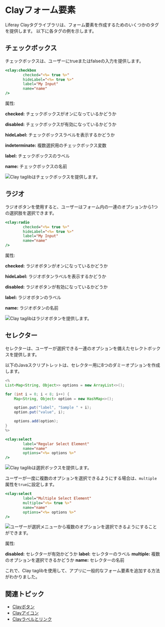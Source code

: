 # Clayフォーム要素

Liferay Clayタグライブラリは、フォーム要素を作成するためのいくつかのタグを提供します。 以下に各タグの例を示します。

## チェックボックス

チェックボックスは、ユーザーにtrueまたはfalseの入力を提供します。

```jsp  
<clay:checkbox 
        checked="<%= true %>" 
        hideLabel="<%= true %>" 
        label="My Input" 
        name="name" 
/>
```

属性:

**checked:** チェックボックスがオンになっているかどうか

**disabled:** チェックボックスが有効になっているかどうか

**hideLabel:** チェックボックスラベルを表示するかどうか

**indeterminate:** 複数選択用のチェックボックス変数

**label:** チェックボックスのラベル

**name:** チェックボックスの名前

![Clay taglibはチェックボックスを提供します。](./clay-form-elements/images/01.png)

## ラジオ

ラジオボタンを使用すると、ユーザーはフォーム内の一連のオプションから1つの選択肢を選択できます。

```jsp
<clay:radio 
        checked="<%= true %>" 
        hideLabel="<%= true %>" 
        label="My Input" 
        name="name" 
/>
```

属性:

**checked:** ラジオボタンがオンになっているかどうか

**hideLabel:** ラジオボタンラベルを表示するかどうか

**disabled:** ラジオボタンが有効になっているかどうか

**label:** ラジオボタンのラベル

**name:** ラジオボタンの名前

![Clay taglibはラジオボタンを提供します。](./clay-form-elements/images/02.png)

## セレクター

セレクターは、ユーザーが選択できる一連のオプションを備えたセレクトボックスを提供します。

以下のJavaスクリプトレットは、セレクター用に8つのダミーオプションを作成します。

```java
<%
List<Map<String, Object>> options = new ArrayList<>();

for (int i = 0; i < 8; i++) {
    Map<String, Object> option = new HashMap<>();

    option.put("label", "Sample " + i);
    option.put("value", i);

    options.add(option);
}
%>
```

```jsp
<clay:select 
        label="Regular Select Element" 
        name="name" 
        options="<%= options %>" 
/>
```

![Clay taglibは選択ボックスを提供します。](./clay-form-elements/images/03.png)

ユーザーが一度に複数のオプションを選択できるようにする場合は、`multiple`属性を`true`に設定します。

```jsp
<clay:select 
        label="Multiple Select Element" 
        multiple="<%= true %>" 
        name="name" 
        options="<%= options %>" 
/>
```

![ユーザーが選択メニューから複数のオプションを選択できるようにすることができます。](./clay-form-elements/images/04.png)

属性:

**disabled:** セレクターが有効かどうか **label:** セレクターのラベル **multiple:** 複数のオプションを選択できるかどうか **name:** セレクターの名前

これで、Clay taglibを使用して、アプリに一般的なフォーム要素を追加する方法がわかりました。

## 関連トピック

* [Clayボタン](./clay-buttons.md)
* [Clayアイコン](./clay-icons.md)
* [Clayラベルとリンク](./clay-links-and-labels.md)
